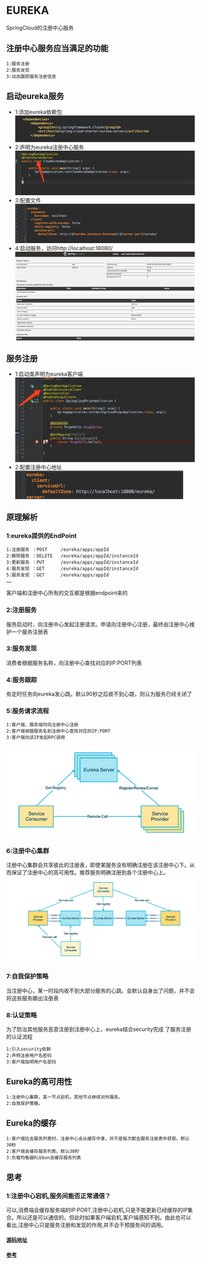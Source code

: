 # EUREKA
 SpringCloud的注册中心服务
 
## 注册中心服务应当满足的功能
  ```
1:服务注册
2:服务发现
3:动态跟踪服务注册信息
  ```
  
## 启动eureka服务
* 1:添加eureka依赖包<br/>
![eureka依赖包](https://github.com/MrSummer33/blogs/blob/master/PICTURES/SPRING-CLOUD/EUREKA/maven_dependency.png)
* 2:声明为eureka注册中心服务<br/>
![启动类配置](https://github.com/MrSummer33/blogs/blob/master/PICTURES/SPRING-CLOUD/EUREKA/EnableEurekaServerAnnotation.png)
* 3:配置文件<br/>
![配置文件](https://github.com/MrSummer33/blogs/blob/master/PICTURES/SPRING-CLOUD/EUREKA/server-config.png)
* 4:启动服务，访问http://localhost:18080/ <br/>
![dashboard](https://github.com/MrSummer33/blogs/blob/master/PICTURES/SPRING-CLOUD/EUREKA/dashboard.png)
	
## 服务注册
 * 1:启动类声明为eureka客户端<br/>
 ![配置文件](https://github.com/MrSummer33/blogs/blob/master/PICTURES/SPRING-CLOUD/EUREKA/client-main.png)
 * 2:配置注册中心地址<br/>
 ![配置文件](https://github.com/MrSummer33/blogs/blob/master/PICTURES/SPRING-CLOUD/EUREKA/client-config.png)
 	 
## 原理解析
### 1:eureka提供的EndPoint
```
1:注册服务 ：POST     /eureka/apps/appId         
2:删除服务 ：DELETE   /eureka/apps/appId/instanceId
3:更新服务 ：PUT      /eureka/apps/appId/instanceId
4:服务发现 ：GET      /eureka/apps/appId/instanceId
5:服务发现 ：GET      /eureka/apps/appId
……
```
客户端和注册中心所有的交互都是根据endpoint来的

### 2:注册服务
服务启动时，向注册中心发起注册请求。申请向注册中心注册，最终由注册中心维护一个服务注册表
	
### 3:服务发现
消费者根据服务名称，向注册中心查找对应的IP:PORT列表
	
### 4:服务跟踪
有定时任务向eureka发心跳。默认90秒之后收不到心跳，则认为服务已经关闭了
   
### 5:服务请求流程
```
1:客户端、服务端均向注册中心注册
2:客户端根据服务名到注册中心查找对应的IP:PORT
3:客户端向该IP发起RPC调用
```
![调用原理](https://github.com/MrSummer33/blogs/blob/master/PICTURES/SPRING-CLOUD/EUREKA/调用原理.png)

### 6:注册中心集群
注册中心集群会共享彼此的注册表，即使某服务没有明确注册在该注册中心下。从而保证了注册中心的高可用性。推荐服务明确注册到各个注册中心上。
<br/>
![集群原理](https://github.com/MrSummer33/blogs/blob/master/PICTURES/SPRING-CLOUD/EUREKA/集群原理.png)

### 7:自我保护策略
当注册中心，某一时段内收不到大部分服务的心跳。会默认自身出了问题，并不会将这些服务踢出注册表

### 8:认证策略
为了防治其他服务恶意注册到注册中心上，eureka结合security完成
了服务注册的认证流程
```
1:引入security依赖
2:声明注册用户名密码
3:客户端指明用户名密码
```

## Eureka的高可用性
```
1:注册中心集群，某一节点宕机，其他节点继续对外服务。
2:自我保护策略，
```

## Eureka的缓存
```
1:客户端拉去服务列表时，注册中心会从缓存中拿，并不是每次都去服务注册表中获取。默认30秒
2:客户端会缓存服务列表。默认30秒
3:负载均衡器Ribbon会缓存服务列表
```

## 思考
### 1:注册中心宕机,服务间能否正常通信？
可以,消费端会缓存服务端的IP:PORT,注册中心宕机,只是不能更新已经缓存的IP集合。所以还是可以通信的。但此时如果客户端宕机,客户端感知不到。由此也可以看出,注册中心只是服务注册和发现的作用,并不会干预服务间的调用。

#### [源码地址](https://github.com/MrSummer33/springcloud/tree/master/springcloud-eureka)
#### [参考](https://blog.csdn.net/neosmith/article/details/53131023)
